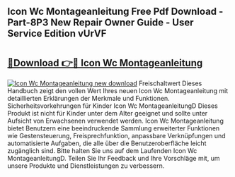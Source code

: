 ## Icon Wc Montageanleitung Free Pdf Download - Part-8P3 New Repair Owner Guide - User Service Edition vUrVF

# <h2><a href="http://df7g383.blite.top/?on=Icon+Wc+Montageanleitung">🔗Download 👉🔴 Icon Wc Montageanleitung</a></h2>

[![Icon Wc Montageanleitung new download](https://i.imgur.com/lujVjoI.png)](http://df7g383.blite.top/?on=Icon+Wc+Montageanleitung)
Freischaltwert Dieses Handbuch zeigt den vollen Wert Ihres neuen Icon Wc Montageanleitung mit detaillierten Erklärungen der Merkmale und Funktionen. Sicherheitsvorkehrungen für Kinder Icon Wc MontageanleitungD Dieses Produkt ist nicht für Kinder unter dem Alter geeignet und sollte unter Aufsicht von Erwachsenen verwendet werden. Icon Wc Montageanleitung bietet Benutzern eine beeindruckende Sammlung erweiterter Funktionen wie Gestensteuerung, Freisprechfunktion, anpassbare Verknüpfungen und automatisierte Aufgaben, die alle über die Benutzeroberfläche leicht zugänglich sind. Bitte halten Sie uns auf dem Laufenden Icon Wc MontageanleitungD. Teilen Sie Ihr Feedback und Ihre Vorschläge mit, um unsere Produkte und Dienstleistungen zu verbessern.
